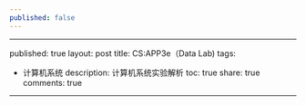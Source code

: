```yaml
---
published: false
---
```

---
published: true
layout: post
title: CS:APP3e（Data Lab)
tags:
  - 计算机系统
description: 计算机系统实验解析
toc: true
share: true
comments: true
---
